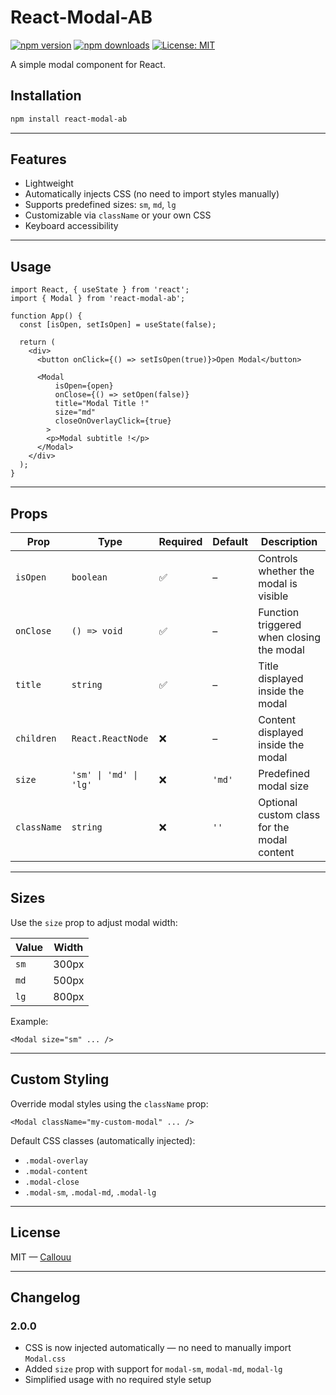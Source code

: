 # React-Modal-AB

[![npm version](https://img.shields.io/npm/v/react-modal-ab.svg)](https://www.npmjs.com/package/react-modal-ab)
[![npm downloads](https://img.shields.io/npm/dm/react-modal-ab.svg)](https://www.npmjs.com/package/react-modal-ab)
[![License: MIT](https://img.shields.io/badge/license-MIT-green.svg)](LICENSE)

A simple modal component for React.

## Installation

```bash
npm install react-modal-ab
```

---

## Features

- Lightweight
- Automatically injects CSS (no need to import styles manually)  
- Supports predefined sizes: `sm`, `md`, `lg`  
- Customizable via `className` or your own CSS  
- Keyboard accessibility

---

## Usage

```tsx
import React, { useState } from 'react';
import { Modal } from 'react-modal-ab';

function App() {
  const [isOpen, setIsOpen] = useState(false);

  return (
    <div>
      <button onClick={() => setIsOpen(true)}>Open Modal</button>

      <Modal
          isOpen={open}
          onClose={() => setOpen(false)}
          title="Modal Title !"
          size="md"
          closeOnOverlayClick={true}
        >
        <p>Modal subtitle !</p>
      </Modal>
    </div>
  );
}
```

---

## Props

| Prop        | Type                        | Required | Default | Description                                 |
|-------------|-----------------------------|----------|---------|---------------------------------------------|
| `isOpen`    | `boolean`                   | ✅        | –       | Controls whether the modal is visible       |
| `onClose`   | `() => void`                | ✅        | –       | Function triggered when closing the modal   |
| `title`     | `string`           | ✅        | –       | Title displayed inside the modal          |
| `children`  | `React.ReactNode`           | ❌        | –       | Content displayed inside the modal          |
| `size`      | `'sm' \| 'md' \| 'lg'`   | ❌        | `'md'`  | Predefined modal size                        |
| `className` | `string`                   | ❌        | `''`    | Optional custom class for the modal content |

---

## Sizes

Use the `size` prop to adjust modal width:

| Value | Width  |
|-------|--------|
| `sm`  | 300px  |
| `md`  | 500px  |
| `lg`  | 800px  |

Example:

```tsx
<Modal size="sm" ... />
```

---

## Custom Styling

Override modal styles using the `className` prop:

```tsx
<Modal className="my-custom-modal" ... />
```

Default CSS classes (automatically injected):

- `.modal-overlay`  
- `.modal-content`  
- `.modal-close`  
- `.modal-sm`, `.modal-md`, `.modal-lg`

---

## License

MIT — [Callouu](https://github.com/Callouu)

---

## Changelog

### 2.0.0

- CSS is now injected automatically — no need to manually import `Modal.css`  
- Added `size` prop with support for `modal-sm`, `modal-md`, `modal-lg`  
- Simplified usage with no required style setup

